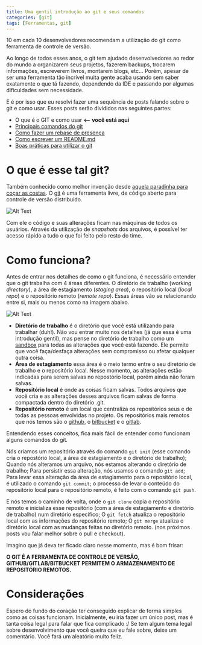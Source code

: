 ```yaml
---
title: Uma gentil introdução ao git e seus comandos
categories: [git]
tags: [Ferramentas, git]
---
```


10 em cada 10 desenvolvedores recomendam a utilização do git como ferramenta de controle de versão. 

Ao longo de todos esses anos, o git tem ajudado desenvolvedores ao redor do mundo a organizarem seus projetos, fazerem backups, trocarem informações, escreverem livros, montarem blogs, etc... Porém, apesar de ser uma ferramenta tão incrível muita gente acaba usando sem saber exatamente o que tá fazendo, dependendo da IDE e passando por algumas dificuldades sem necessidade. 

E é por isso que eu resolvi fazer uma sequência de posts falando sobre o git e como usar. Esses posts serão divididos nas seguintes partes:
* O que é o GIT e como usar **⟵ você está aqui**
* [Principais comandos do git](https://dev.to/lucasscharf/alguns-dos-principais-comandos-do-git-3dhd)
* [Como fazer um rebase de presença](https://dev.to/lucasscharf/como-fazer-um-rebase-de-presenca-2jj7)
* [Como escrever um README.md](https://dev.to/lucasscharf/como-escrever-um-readme-md-26jj)
* [Boas práticas para utilizar o git](https://dev.to/lucasscharf/boas-praticas-para-usar-o-git-2e0e)

# O que é esse tal git?

Também conhecido como melhor invenção desde [aquela paradinha para coçar as costas](https://www.google.com/search?q=aquela+paradinha+pra+co%C3%A7ar+as+costas&oq=aquela+paradinha+pra+co%C3%A7ar+as+costas&aqs=chrome..69i57.4901j0j9&sourceid=chrome&ie=UTF-8). O [git](https://git-scm.com/) é uma ferramenta livre, de código aberto para controle de versão distribuído. 

![Alt Text](https://dev-to-uploads.s3.amazonaws.com/i/1w2hh3b8438x6ok24qbv.png)

Com ele o código e suas alterações ficam nas máquinas de todos os usuários. Através da utilização de *snapshots* dos arquivos, é possível ter acesso rápido a tudo o que foi feito pelo resto do time.

# Como funciona?

Antes de entrar nos detalhes de como o git funciona, é necessário entender que o git trabalha com 4 áreas diferentes. O diretório de trabalho (*working directory*), a área de estagiamento (*staging area*), o repositório local (*local repo*) e o repositório remoto (*remote repo*). Essas áreas vão se relacionando entre si, mais ou menos como na imagem abaixo. 

![Alt Text](https://dev-to-uploads.s3.amazonaws.com/i/zbu0eocercv8edfs846m.png)

* **Diretório de trabalho** é o diretório que você está utilizando para trabalhar (duh!). Não vou entrar muito nos detalhes (já que essa é uma introdução gentil), mas pense no diretório de trabalho como um [sandbox](http://www.otimizacao-sites-busca.com/otpo/posicionamento/sandbox-caixa-areia.htm#:~:text=Sandbox%20foi%20usado%20primeiramente%20%E2%80%93%20e,evitar%20danos%20ao%20pr%C3%B3prio%20programa) para todas as alterações que você está fazendo. Ele permite que você faça/desfaça alterações sem compromisso ou afetar qualquer outra coisa.
* **Área de estagiamento** essa área é o meio termo entre o seu diretório de trabalho e o repositório local. Nesse momento, as alterações estão indicadas para serem salvas no repostório local, porém ainda não foram salvas. 
* **Repositório local** é onde as coisas ficam salvas. Todos arquivos que você cria e as alterações desses arquivos ficam salvas de forma compactada dentro do diretório .git.
* **Repositório remoto** é um local que centraliza os repositórios seus e de todas as pessoas envolvidas no projeto. Os repositórios mais remotos que nós temos são o [github](https://github.com/), o [bitbucket](http://bitbucket.org/) e o [gitlab](https://gitlab.com/explore).

Entendendo esses conceitos, fica mais fácil de entender como funcionam alguns comandos do git.

Nós criamos um repositório através do comando ``git init`` (esse comando cria o repostório local, a área de estagiamento e o diretório de trabalho);
Quando nós alteramos um arquivo, nós estamos alterando o diretório de trabalho;
Para persistir essa alteração, nós usamos o comando ``git add``;
Para levar essa alteração da área de estagiamento para o repositório local, é utilizado o comando ``git commit``;
o processo de levar o conteúdo do repositório local para o repositório remoto, é feito com o comando ``git push``.

E nós temos o caminho de volta, onde o ``git clone`` copia o repositório remoto e inicializa esse repositório (com a área de estagiamento e diretório de trabalho) num diretório específico;
O ``git fetch`` atualiza o repositório local com as informações do repositório remoto;
O ``git merge`` atualiza o diretório local com as mudanças feitas no diretório remoto. (nos próximos posts vou falar melhor sobre o pull e checkout).

Imagino que já deva ter ficado claro nesse momento, mas é bom frisar:

**O GIT É A FERRAMENTA DE CONTROLE DE VERSÃO, GITHUB/GITLAB/BITBUCKET PERMITEM O ARMAZENAMENTO DE REPOSITÓRIO REMOTOS.**

# Considerações
Espero do fundo do coração ter conseguido explicar de forma simples como as coisas funcionam. Inicialmente, eu iria fazer um único post, mas é tanta coisa legal para falar que fica complicado :/
Se tem algum tema legal sobre desenvolvimento que você queira que eu fale sobre, deixe um comentário. Você fará um aleatório muito feliz. 
